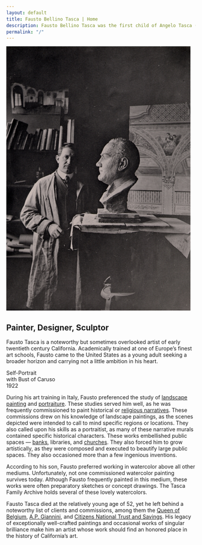 ```yaml
---
layout: default
title: Fausto Bellino Tasca | Home
description: Fausto Bellino Tasca was the first child of Angelo Tasca (1848-1939) and Luigia Battagin (1857-1922).
permalink: "/"
---
```

<div class="container-home">
  <img src="../images/fbt-with-caruso.jpg" alt="Fausto Bellino Tasca, Self-Portrait as a Young Man, oil on canvas, 1905">
  <h2>Painter, Designer, Sculptor</h4>
</div>

<div class="home-text">
  <p>Fausto Tasca is a noteworthy but sometimes overlooked artist of early twentieth century California. Academically trained at one of Europe’s finest art schools, Fausto came to the United States as a young adult seeking a broader horizon and carrying not a little ambition in his heart.</p>

  <p class="home-caption">Self-Portrait<br> with Bust of Caruso<br>1922</p>
</div>

During his art training in Italy, Fausto preferenced the study of <a href="/plein-air.html">landscape painting</a> and <a href="/portraits.html">portraiture</a>. These studies served him well, as he was frequently commissioned to paint historical or <a href="/san-diego.html">religious narratives</a>. These commissions drew on his knowledge of landscape paintings, as the scenes depicted were intended to call to mind specific regions or locations. They also called upon his skills as a portraitist, as many of these narrative murals contained specific historical characters. These works embellished public spaces — <a href="/los-angeles.html">banks</a>, libraries, and <a href="/pasadena.html">churches</a>. They also forced him to grow artistically, as they were composed and executed to beautify large public spaces. They also occasioned more than a few ingenious inventions.

According to his son, Fausto preferred working in watercolor above all other mediums. Unfortunately, not one commissioned watercolor painting survives today. Although Fausto frequently painted in this medium, these works were often preparatory sketches or concept drawings. The Tasca Family Archive holds several of these lovely watercolors.

Fausto Tasca died at the relatively young age of 52, yet he left behind a noteworthy list of clients and commissions, among them the <a href="/santa-barbara.html">Queen of Belgium</a>, <a href="/portraits.html">A.P. Giannini</a>, and <a href="los-angeles.html">Citizens National Trust and Savings</a>. His legacy of exceptionally well-crafted paintings and occasional works of singular brilliance make him an artist whose work should find an honored place in the history of California’s art.
